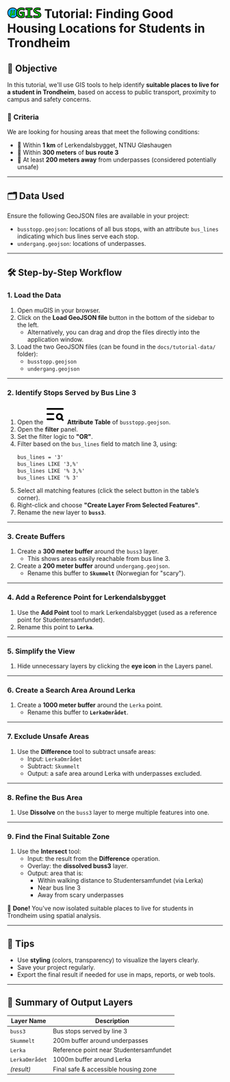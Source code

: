 
# <img src="../muGIS/public/muGIS_banner.svg" alt="muGIS logo" width="80"> Tutorial: Finding Good Housing Locations for Students in Trondheim

## 🎯 Objective

In this tutorial, we'll use GIS tools to help identify **suitable places to live for a student in Trondheim**, based on access to public transport, proximity to campus and safety concerns.

### 🧩 Criteria

We are looking for housing areas that meet the following conditions:

- 🧭 Within **1 km** of Lerkendalsbygget, NTNU Gløshaugen
- 🚌 Within **300 meters** of **bus route 3**
- 🚫 At least **200 meters away** from underpasses (considered potentially unsafe)

---

## 🗂️ Data Used

Ensure the following GeoJSON files are available in your project:

- `busstopp.geojson`: locations of all bus stops, with an attribute `bus_lines` indicating which bus lines serve each stop.
- `undergang.geojson`: locations of underpasses.

---

## 🛠️ Step-by-Step Workflow

### 1. Load the Data

1. Open muGIS in your browser.
2. Click on the **Load GeoJSON file** button in the bottom of the sidebar to the left.
   - Alternatively, you can drag and drop the files directly into the application window.
3. Load the two GeoJSON files (can be found in the `docs/tutorial-data/` folder):
   - `busstopp.geojson`
   - `undergang.geojson`

---

### 2. Identify Stops Served by Bus Line 3

1. Open the <img src="./icons/text-search.svg" /> **Attribute Table** of `busstopp.geojson`.
2. Open the **filter** panel.
3. Set the filter logic to **"OR"**.
4. Filter based on the `bus_lines` field to match line 3, using:
   ```
   bus_lines = '3'
   bus_lines LIKE '3,%'
   bus_lines LIKE '% 3,%'
   bus_lines LIKE '% 3'
   ```
5. Select all matching features (click the select button in the table’s corner).
6. Right-click and choose **"Create Layer From Selected Features"**.
7. Rename the new layer to **`buss3`**.

---

### 3. Create Buffers

1. Create a **300 meter buffer** around the `buss3` layer.
   - This shows areas easily reachable from bus line 3.
2. Create a **200 meter buffer** around `undergang.geojson`.
   - Rename this buffer to **`Skummelt`** (Norwegian for "scary").

---

### 4. Add a Reference Point for Lerkendalsbygget

1. Use the **Add Point** tool to mark Lerkendalsbygget (used as a reference point for Studentersamfundet).
2. Rename this point to **`Lerka`**.

---

### 5. Simplify the View

1. Hide unnecessary layers by clicking the **eye icon** in the Layers panel.

---

### 6. Create a Search Area Around Lerka

1. Create a **1000 meter buffer** around the `Lerka` point.
   - Rename this buffer to **`LerkaOmrådet`**.

---

### 7. Exclude Unsafe Areas

1. Use the **Difference** tool to subtract unsafe areas:
   - Input: `LerkaOmrådet`
   - Subtract: `Skummelt`
   - Output: a safe area around Lerka with underpasses excluded.

---

### 8. Refine the Bus Area

1. Use **Dissolve** on the `buss3` layer to merge multiple features into one.

---

### 9. Find the Final Suitable Zone

1. Use the **Intersect** tool:
   - Input: the result from the **Difference** operation.
   - Overlay: the **dissolved buss3** layer.
   - Output: area that is:
     - Within walking distance to Studentersamfundet (via Lerka)
     - Near bus line 3
     - Away from scary underpasses

🎉 **Done!** You've now isolated suitable places to live for students in Trondheim using spatial analysis.

---

## 🧠 Tips

- Use **styling** (colors, transparency) to visualize the layers clearly.
- Save your project regularly.
- Export the final result if needed for use in maps, reports, or web tools.

---

## 📁 Summary of Output Layers

| Layer Name     | Description                              |
|----------------|------------------------------------------|
| `buss3`        | Bus stops served by line 3               |
| `Skummelt`     | 200m buffer around underpasses           |
| `Lerka`        | Reference point near Studentersamfundet  |
| `LerkaOmrådet` | 1000m buffer around Lerka                |
| *(result)*     | Final safe & accessible housing zone     |
